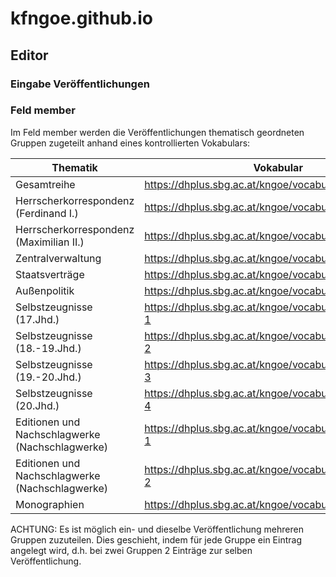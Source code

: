 # kfngoe.github.io

## Editor

### Eingabe Veröffentlichungen

### Feld member

Im Feld member werden die Veröffentlichungen thematisch geordneten Gruppen zugeteilt anhand eines kontrollierten Vokabulars:

| Thematik                                        | Vokabular                                              |
|-------------------------------------------------|--------------------------------------------------------|
| Gesamtreihe                                     | https://dhplus.sbg.ac.at/kngoe/vocabulary#             |
| Herrscherkorrespondenz (Ferdinand I.)           | https://dhplus.sbg.ac.at/kngoe/vocabulary#HerrKorr-1   |
| Herrscherkorrespondenz (Maximilian II.)         | https://dhplus.sbg.ac.at/kngoe/vocabulary#HerrKorr-2   |
| Zentralverwaltung                               | https://dhplus.sbg.ac.at/kngoe/vocabulary#ZentrVerw    |
| Staatsverträge                                  | https://dhplus.sbg.ac.at/kngoe/vocabulary#OeStVertr    |
| Außenpolitik                                    | https://dhplus.sbg.ac.at/kngoe/vocabulary#AusPol       |
| Selbstzeugnisse (17.Jhd.)                       | https://dhplus.sbg.ac.at/kngoe/vocabulary#SelbstZeug-1 |
| Selbstzeugnisse (18.-19.Jhd.)                   | https://dhplus.sbg.ac.at/kngoe/vocabulary#SelbstZeug-2 |
| Selbstzeugnisse (19.-20.Jhd.)                   | https://dhplus.sbg.ac.at/kngoe/vocabulary#SelbstZeug-3 |
| Selbstzeugnisse (20.Jhd.)                       | https://dhplus.sbg.ac.at/kngoe/vocabulary#SelbstZeug-4 |
| Editionen und Nachschlagwerke (Nachschlagwerke) | https://dhplus.sbg.ac.at/kngoe/vocabulary#NwerkeEdit-1 |
| Editionen und Nachschlagwerke (Nachschlagwerke) | https://dhplus.sbg.ac.at/kngoe/vocabulary#NwerkeEdit-2 |
| Monographien                                    | https://dhplus.sbg.ac.at/kngoe/vocabulary#Mono         |

ACHTUNG: Es ist möglich ein- und dieselbe Veröffentlichung mehreren Gruppen zuzuteilen. Dies geschieht, indem für jede Gruppe ein Eintrag angelegt wird, d.h. bei zwei Gruppen 2 Einträge zur selben Veröffentlichung.